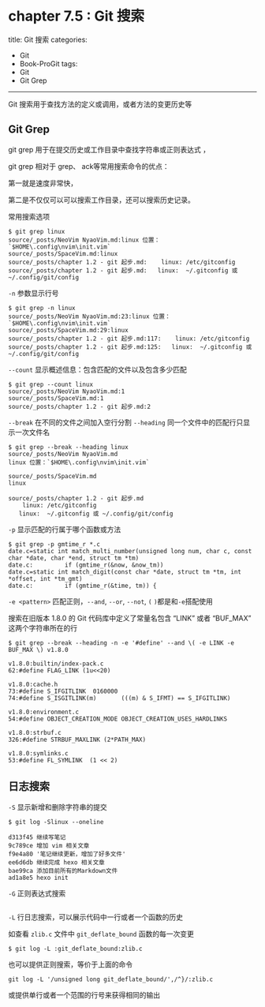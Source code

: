 # chapter 7.5 : Git 搜索

title: Git 搜索
categories:
  - Git
  - Book-ProGit
tags:
  - Git
  - Git Grep

---

Git 搜索用于查找方法的定义或调用，或者方法的变更历史等

## Git Grep

git grep 用于在提交历史或工作目录中查找字符串或正则表达式 ，

git grep 相对于 grep、 ack等常用搜索命令的优点：

第一就是速度非常快，

第二是不仅仅可以可以搜索工作目录，还可以搜索历史记录。 

常用搜索选项

```
$ git grep linux
source/_posts/NeoVim NyaoVim.md:linux 位置：`$HOME\.config\nvim\init.vim`
source/_posts/SpaceVim.md:linux
source/_posts/chapter 1.2 - git 起步.md:    linux: /etc/gitconfig
source/_posts/chapter 1.2 - git 起步.md:   linux:  ~/.gitconfig 或 ~/.config/git/config
```

`-n` 参数显示行号
```
$ git grep -n linux
source/_posts/NeoVim NyaoVim.md:23:linux 位置：`$HOME\.config\nvim\init.vim`
source/_posts/SpaceVim.md:29:linux
source/_posts/chapter 1.2 - git 起步.md:117:    linux: /etc/gitconfig
source/_posts/chapter 1.2 - git 起步.md:125:   linux:  ~/.gitconfig 或 ~/.config/git/config
```

`--count` 显示概述信息：包含匹配的文件以及包含多少匹配
```
$ git grep --count linux
source/_posts/NeoVim NyaoVim.md:1
source/_posts/SpaceVim.md:1
source/_posts/chapter 1.2 - git 起步.md:2
```

`--break` 在不同的文件之间加入空行分割
`--heading` 同一个文件中的匹配行只显示一次文件名
```
$ git grep --break --heading linux
source/_posts/NeoVim NyaoVim.md
linux 位置：`$HOME\.config\nvim\init.vim`

source/_posts/SpaceVim.md
linux

source/_posts/chapter 1.2 - git 起步.md
    linux: /etc/gitconfig
   linux:  ~/.gitconfig 或 ~/.config/git/config
```

`-p` 显示匹配的行属于哪个函数或方法
```
$ git grep -p gmtime_r *.c
date.c=static int match_multi_number(unsigned long num, char c, const char *date, char *end, struct tm *tm)
date.c:         if (gmtime_r(&now, &now_tm))
date.c=static int match_digit(const char *date, struct tm *tm, int *offset, int *tm_gmt)
date.c:         if (gmtime_r(&time, tm)) {
```

`-e <pattern>` 匹配正则，`--and`, `--or`, `--not`, `(` `)`都是和`-e`搭配使用

搜索在旧版本 1.8.0 的 Git 代码库中定义了常量名包含 “LINK” 或者 “BUF_MAX” 这两个字符串所在的行
```
$ git grep --break --heading -n -e '#define' --and \( -e LINK -e BUF_MAX \) v1.8.0

v1.8.0:builtin/index-pack.c
62:#define FLAG_LINK (1u<<20)

v1.8.0:cache.h
73:#define S_IFGITLINK  0160000
74:#define S_ISGITLINK(m)       (((m) & S_IFMT) == S_IFGITLINK)

v1.8.0:environment.c
54:#define OBJECT_CREATION_MODE OBJECT_CREATION_USES_HARDLINKS

v1.8.0:strbuf.c
326:#define STRBUF_MAXLINK (2*PATH_MAX)

v1.8.0:symlinks.c
53:#define FL_SYMLINK  (1 << 2)
```

## 日志搜索

`-S` 显示新增和删除字符串的提交
```
$ git log -Slinux --oneline

d313f45 继续写笔记
9c789ce 增加 vim 相关文章
f9e4a80 '笔记继续更新，增加了好多文件'
ee6d6db 继续完成 hexo 相关文章
bae99ca 添加目前所有的Markdown文件
ad1a8e5 hexo init
```

`-G` 正则表达式搜索
```
```

`-L` 行日志搜索，可以展示代码中一行或者一个函数的历史

如查看 `zlib.c` 文件中 `git_deflate_bound` 函数的每一次变更
```
$ git log -L :git_deflate_bound:zlib.c
```
也可以提供正则搜索，等价于上面的命令
```
git log -L '/unsigned long git_deflate_bound/',/^}/:zlib.c
```
或提供单行或者一个范围的行号来获得相同的输出
```
```


